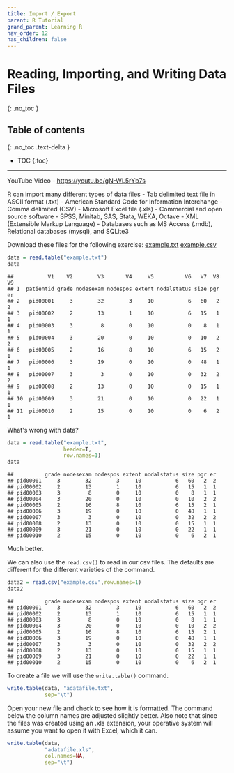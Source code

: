 ```yaml
---
title: Import / Export
parent: R Tutorial
grand_parent: Learning R
nav_order: 12
has_children: false
---
```


# Reading, Importing, and Writing Data Files 
{: .no_toc }


## Table of contents
{: .no_toc .text-delta }

- TOC
{:toc}

---

YouTube Video - <https://youtu.be/gN-WL5rYb7s>

R can import many different types of data files - Tab delimited text file in ASCII format (.txt) - American Standard Code for Information Interchange - Comma delimited (CSV) - Microsoft Excel file (.xls) - Commercial and open source software - SPSS, Minitab, SAS, Stata, WEKA, Octave - XML (Extensible Markup Language) - Databases such as MS Access (.mdb), Relational databases (mysql), and SQLite3

Download these files for the following exercise: [example.txt](example.txt) [example.csv](example.csv)

``` r
data = read.table("example.txt")
data
```

    ##           V1    V2        V3       V4     V5          V6   V7  V8 V9
    ## 1  patientid grade nodesexam nodespos extent nodalstatus size pgr er
    ## 2   pid00001     3        32        3     10           6   60   2  2
    ## 3   pid00002     2        13        1     10           6   15   1  1
    ## 4   pid00003     3         8        0     10           0    8   1  1
    ## 5   pid00004     3        20        0     10           0   10   2  2
    ## 6   pid00005     2        16        8     10           6   15   2  1
    ## 7   pid00006     3        19        0     10           0   48   1  1
    ## 8   pid00007     3         3        0     10           0   32   2  2
    ## 9   pid00008     2        13        0     10           0   15   1  1
    ## 10  pid00009     3        21        0     10           0   22   1  1
    ## 11  pid00010     2        15        0     10           0    6   2  1

What's wrong with data?

``` r
data = read.table("example.txt",
                  header=T,
                  row.names=1)
data
```

    ##          grade nodesexam nodespos extent nodalstatus size pgr er
    ## pid00001     3        32        3     10           6   60   2  2
    ## pid00002     2        13        1     10           6   15   1  1
    ## pid00003     3         8        0     10           0    8   1  1
    ## pid00004     3        20        0     10           0   10   2  2
    ## pid00005     2        16        8     10           6   15   2  1
    ## pid00006     3        19        0     10           0   48   1  1
    ## pid00007     3         3        0     10           0   32   2  2
    ## pid00008     2        13        0     10           0   15   1  1
    ## pid00009     3        21        0     10           0   22   1  1
    ## pid00010     2        15        0     10           0    6   2  1

Much better.

We can also use the `read.csv()` to read in our csv files. The defaults are different for the different varieties of the command.

``` r
data2 = read.csv("example.csv",row.names=1)
data2
```

    ##          grade nodesexam nodespos extent nodalstatus size pgr er
    ## pid00001     3        32        3     10           6   60   2  2
    ## pid00002     2        13        1     10           6   15   1  1
    ## pid00003     3         8        0     10           0    8   1  1
    ## pid00004     3        20        0     10           0   10   2  2
    ## pid00005     2        16        8     10           6   15   2  1
    ## pid00006     3        19        0     10           0   48   1  1
    ## pid00007     3         3        0     10           0   32   2  2
    ## pid00008     2        13        0     10           0   15   1  1
    ## pid00009     3        21        0     10           0   22   1  1
    ## pid00010     2        15        0     10           0    6   2  1

To create a file we will use the `write.table()` command.

``` r
write.table(data, "adatafile.txt",
            sep="\t")
```

Open your new file and check to see how it is formatted. The command below the column names are adjusted slightly better. Also note that since the files was created using an .xls extension, your operative system will assume you want to open it with Excel, which it can.

``` r
write.table(data,
            "adatafile.xls",
            col.names=NA,
            sep="\t")
```
